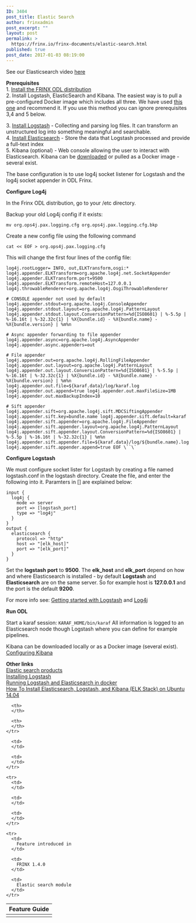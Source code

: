```yaml
---
ID: 3404
post_title: Elastic Search
author: frinxadmin
post_excerpt: ""
layout: post
permalink: >
  https://frinx.io/frinx-documents/elastic-search.html
published: true
post_date: 2017-01-03 08:19:00
---
```

See our Elasticsearch video [here][1]

**Prerequisites**  
1\. [Install the FRINX ODL distribution][2]  
2\. Install Logstash, ElasticSearch and Kibana. The easiest way is to pull a pre-configured Docker image which includes all three. We have used [this one][3] and recommend it. If you use this method you can ignore prerequisites 3,4 and 5 below.

3\. [Install Logstash][4] - Collecting and parsing log files. It can transform an unstructured log into something meaningful and searchable.  
4\. [Install Elasticsearch][5] - Store the data that Logstash processed and provide a full-text index  
5\. Kibana (optional) - Web console allowing the user to interact with Elasticsearch. Kibana can be [downloaded][6] or pulled as a Docker image - several exist.

The base configuration is to use log4j socket listener for Logstash and the log4j socket appender in ODL Frinx.

**Configure Log4j**

In the Frinx ODL distribution, go to your /etc directory.

Backup your old Log4j config if it exists:

    mv org.ops4j.pax.logging.cfg org.ops4j.pax.logging.cfg.bkp
    

Create a new config file using the following command

    cat << EOF > org.ops4j.pax.logging.cfg
    

This will change the first four lines of the config file:

    log4j.rootLogger= INFO, out,ELKTransform,osgi:* log4j.appender.ELKTransform=org.apache.log4j.net.SocketAppender log4j.appender.ELKTransform.port=9500  log4j.appender.ELKTransform.remoteHost=127.0.0.1 log4j.throwableRenderer=org.apache.log4j.OsgiThrowableRenderer
    
    # CONSOLE appender not used by default  
    log4j.appender.stdout=org.apache.log4j.ConsoleAppender log4j.appender.stdout.layout=org.apache.log4j.PatternLayout log4j.appender.stdout.layout.ConversionPattern=%d{ISO8601} | %-5.5p | %-16.16t | %-32.32c{1} | %X{bundle.id} - %X{bundle.name} - %X{bundle.version} | %m%n
    
    # Async appender forwarding to file appender  
    log4j.appender.async=org.apache.log4j.AsyncAppender log4j.appender.async.appenders=out
    
    # File appender  
    log4j.appender.out=org.apache.log4j.RollingFileAppender log4j.appender.out.layout=org.apache.log4j.PatternLayout log4j.appender.out.layout.ConversionPattern=%d{ISO8601} | %-5.5p | %-16.16t | %-32.32c{1} | %X{bundle.id} - %X{bundle.name} - %X{bundle.version} | %m%n log4j.appender.out.file=${karaf.data}/log/karaf.log log4j.appender.out.append=true log4j.appender.out.maxFileSize=1MB log4j.appender.out.maxBackupIndex=10
    
    # Sift appender  
    log4j.appender.sift=org.apache.log4j.sift.MDCSiftingAppender log4j.appender.sift.key=bundle.name log4j.appender.sift.default=karaf log4j.appender.sift.appender=org.apache.log4j.FileAppender log4j.appender.sift.appender.layout=org.apache.log4j.PatternLayout log4j.appender.sift.appender.layout.ConversionPattern=%d{ISO8601} | %-5.5p | %-16.16t | %-32.32c{1} | %m%n log4j.appender.sift.appender.file=${karaf.data}/log/${bundle.name}.log log4j.appender.sift.appender.append=true EOF \``\`  
    

**Configure Logstash**

We must configure socket lister for Logstash by creating a file named logstash.conf in the logstash directory. Create the file, and enter the following into it. Paramters in [] are explained below:

    input {
      log4j {
        mode => server
        port => [logstash_port]
        type => "log4j"
      }
    }
    output {
      elasticsearch {
        protocol => "http"
        host => "[elk_host]"
        port => "[elk_port]"
      }
    }
    

Set the **logstash port** to **9500**. The **elk_host** and **elk_port** depend on how and where Elasticsearch is installed - by default **Logstash** and **Elasticsearch** are on the same server. So for example host is **127\.0.0.1** and the port is the default **9200**.

For more info see: [Getting started with Logstash][7] and [Log4j][8]

**Run ODL**

Start a karaf session: `KARAF_HOME/bin/karaf` All information is logged to an Elasticsearch node though Logstash where you can define for example pipelines.

Kibana can be downloaded locally or as a Docker image (several exist). [Configuring Kibana][9]

**Other links**  
[Elastic search products][10]  
[Installing Logstash][11]  
[Running Logstash and Elasticsearch in docker][12]  
[How To Install Elasticsearch, Logstash, and Kibana (ELK Stack) on Ubuntu 14.04][13]

<table>
  <thead>
    <tr>
      <th>
        Feature Guide
      </th>
      
      <th>
      </th>
      
      <th>
      </th>
    </tr>
  </thead>
  
  <tbody>
    <tr>
      <td>
      </td>
      
      <td>
      </td>
      
      <td>
      </td>
    </tr>
    
    <tr>
      <td>
      </td>
      
      <td>
      </td>
      
      <td>
      </td>
    </tr>
    
    <tr>
      <td>
        Feature introduced in
      </td>
      
      <td>
        FRINX 1.4.0
      </td>
      
      <td>
        Elastic search module
      </td>
    </tr>
  </tbody>
</table>

 [1]: https://youtu.be/_nIIiZSh0Qs
 [2]: https://frinx.io//downloads/ "FRINX distribution"
 [3]: http://elk-docker.readthedocs.io/#elasticsearch-logstash-kibana-elk-docker-image-documentation
 [4]: https://www.elastic.co/guide/en/logstash/current/installing-logstash.html
 [5]: https://www.elastic.co/downloads/elasticsearch
 [6]: https://www.elastic.co/downloads/kibana
 [7]: https://www.elastic.co/guide/en/logstash/current/getting-started-with-logstash.html "Getting started with Logstash"
 [8]: https://www.elastic.co/guide/en/logstash/current/plugins-inputs-log4j.html "Log4j"
 [9]: https://www.elastic.co/guide/en/kibana/current/index.html "Configuring KIbana"
 [10]: https://www.elastic.co/products "Elastic search products"
 [11]: https://www.elastic.co/guide/en/logstash/current/installing-logstash.html "Installing Logstash"
 [12]: https://www.elastic.co/guide/en/logstash/current/docker.html "Running Logstash and Elastic Search in Docker"
 [13]: https://www.digitalocean.com/community/tutorials/how-to-install-elasticsearch-logstash-and-kibana-elk-stack-on-ubuntu-14-04 "How To Install Elasticsearch, Logstash, and Kibana (ELK Stack) on Ubuntu 14.04"